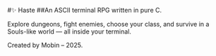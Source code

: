 #✨ Haste
##An ASCII terminal RPG written in pure C.

Explore dungeons, fight enemies, choose your class, and survive in a Souls-like world — all inside your terminal.

Created by Mobin – 2025.
